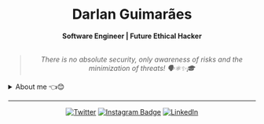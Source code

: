
<h1 align="center"> Darlan Guimarães </h1>

    
<div align="center">
<b> Software Engineer | Future Ethical Hacker </b>
<br>
<br>

<blockquote>
    <p><i>
                            There is no absolute security, only awareness of risks and the minimization of threats!  🗣️⚛✨🎓
    </i></p>
</blockquote>
</div>

<details closed>
<summary>About me 👈😊</summary>

---

Hey there!! I am Darlan :wave:😊

Since childhood, I've always been fascinated by the world of technology and its ability to transform the world. Over the years, I've developed strong skills in programming and cybersecurity, which have allowed me to explore the world of **ethical hacking**.

I have knowledge of Cybersecurity, Systems Development, Front-end web programming, and Back-end web programming. My main knowledge in technologies are **PHP**, **Java**, **Python**, **JavaScript**, **C/C++**, **C#** and **Go**. I am also comfortable using **Laravel**, **Django**, **Vue** and **AWS Service**.

Furthermore, I am always in constant learning in the cybersecurity field, exploring topics such as cryptography, authentication, authorization, and security vulnerabilities. I believe that cybersecurity is a crucial aspect of technology, and I am always looking for ways to improve my skills in this area.

| ![](https://github-readme-streak-stats.herokuapp.com/?user=darlangui&hide_border=true&date_format=M%20j%5B%2C%20Y%5D&background=2D3742&stroke=2D3742&ring=6bbbca&fire=6bbbca&currStreakNum=fff&sideNums=6bbbca&currStreakLabel=6bbbca&sideLabels=fff&dates=fff) | ![](http://github-profile-summary-cards.vercel.app/api/cards/repos-per-language?username=darlangui&hide=Html&theme=nord_dark) | ![](http://github-profile-summary-cards.vercel.app/api/cards/most-commit-language?username=darlangui&theme=nord_dark) |
| :-: | :-: | :-: |

<div align="center">
<b>Thank you for visiting my GitHub profile.</b> <br>
I'm looking forward to sharing my work with you.
</div>
</details>

---

<div align="center">

[![Twitter](https://img.shields.io/badge/Twitter-%231DA1F2.svg?style=for-the-badge&logo=Twitter&logoColor=white)](https://twitter.com/darlan__gui)
[![Instagram Badge](https://img.shields.io/badge/Instagram-E4405F?style=for-the-badge&logo=instagram&logoColor=white)](https://www.instagram.com/darlangui/)
[![LinkedIn](https://img.shields.io/badge/linkedin-%230077B5.svg?style=for-the-badge&logo=linkedin&logoColor=white)](https://www.linkedin.com/in/darlan-gui/)
    
</div>
